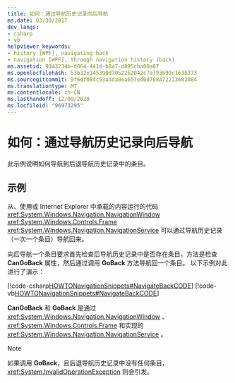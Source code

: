 ```yaml
---
title: 如何：通过导航历史记录向后导航
ms.date: 03/30/2017
dev_langs:
- csharp
- vb
helpviewer_keywords:
- history [WPF], navigating back
- navigation [WPF], through navigation history (back)
ms.assetid: 9343234b-d864-441d-b8a7-d895cba80a87
ms.openlocfilehash: 53b32e145390d7052262042c7a793699c163b373
ms.sourcegitcommit: 9f6df084c53a3da0ea657ed0d708a72213683084
ms.translationtype: MT
ms.contentlocale: zh-CN
ms.lasthandoff: 12/09/2020
ms.locfileid: "96973295"
---
```

# <a name="how-to-navigate-back-through-navigation-history"></a>如何：通过导航历史记录向后导航
此示例说明如何导航到后退导航历史记录中的条目。  
  
## <a name="example"></a>示例  
 从、使用或 Internet Explorer 中承载的内容运行的代码 <xref:System.Windows.Navigation.NavigationWindow> <xref:System.Windows.Controls.Frame> <xref:System.Windows.Navigation.NavigationService> 可以通过导航历史记录（一次一个条目）导航回来。  
  
 向后导航一个条目要求首先检查后导航历史记录中是否存在条目，方法是检查 **CanGoBack** 属性，然后通过调用 **GoBack** 方法导航回一个条目。 以下示例对此进行了演示：  
  
 [!code-csharp[HOWTONavigationSnippets#NavigateBackCODE](~/samples/snippets/csharp/VS_Snippets_Wpf/HOWTONavigationSnippets/CSharp/HomePage.xaml.cs#navigatebackcode)]
 [!code-vb[HOWTONavigationSnippets#NavigateBackCODE](~/samples/snippets/visualbasic/VS_Snippets_Wpf/HOWTONavigationSnippets/visualbasic/homepage.xaml.vb#navigatebackcode)]  
  
 **CanGoBack** 和 **GoBack** 是通过 <xref:System.Windows.Navigation.NavigationWindow> 、 <xref:System.Windows.Controls.Frame> 和实现的 <xref:System.Windows.Navigation.NavigationService> 。  
  
> [!NOTE]
> 如果调用 **GoBack**，且后退导航历史记录中没有任何条目， <xref:System.InvalidOperationException> 则会引发。
